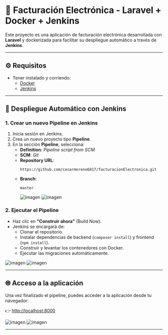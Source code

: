 # 🧾 Facturación Electrónica - Laravel + Docker + Jenkins

Este proyecto es una aplicación de facturación electrónica desarrollada con **Laravel** y dockerizada para facilitar su despliegue automático a través de **Jenkins**.

---

## ⚙️ Requisitos

- Tener instalado y corriendo:
  - [Docker](https://www.docker.com/products/docker-desktop)
  - [Jenkins](https://www.jenkins.io/)

---

## 🚀 Despliegue Automático con Jenkins

### 1. Crear un nuevo Pipeline en Jenkins

1. Inicia sesión en Jenkins.
2. Crea un nuevo proyecto tipo **Pipeline**.
3. En la sección **Pipeline**, selecciona:
   - **Definition**: *Pipeline script from SCM*
   - **SCM**: *Git*
   - **Repository URL**:  
     ```
     https://github.com/cesarmoreno6817/facturacionElectronica.git
     ```
   - **Branch**:  
     ```
     master
     ```
     ![imagen](https://github.com/user-attachments/assets/a950f697-9845-4cfc-837c-f338ebdb6e51)
     ![imagen](https://github.com/user-attachments/assets/48c76d2b-b2df-4582-85b1-6e712a2770df)

### 2. Ejecutar el Pipeline

- Haz clic en **"Construir ahora"** (Build Now).
- Jenkins se encargará de:
  - Clonar el repositorio.
  - Instalar dependencias de backend (`composer install`) y frontend (`npm install`).
  - Construir y levantar los contenedores con Docker.
  - Ejecutar las migraciones automáticamente.

![imagen](https://github.com/user-attachments/assets/587effc4-e9bb-4f13-92f2-3bb85b102783)
![imagen](https://github.com/user-attachments/assets/4c3176df-bb7e-425c-81d8-3aac3b37390c)

---

## 🌐 Acceso a la aplicación

Una vez finalizado el pipeline, puedes acceder a la aplicación desde tu navegador:

👉 [http://localhost:8000](http://localhost:8000)

![imagen](https://github.com/user-attachments/assets/1b2cbd72-634f-4bac-a4aa-2accf29f36ea)
![imagen](https://github.com/user-attachments/assets/87b1b2a3-b57c-4d52-ae0f-3961b0bd5470)


---
